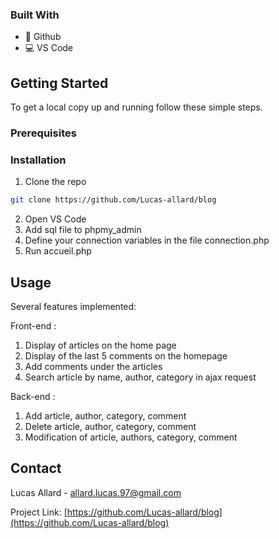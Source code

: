 <!-- ABOUT THE PROJECT -->
### Built With

* 🐙 Github
* 💻 VS Code

<!-- GETTING STARTED -->
## Getting Started

To get a local copy up and running follow these simple steps.

### Prerequisites

### Installation
 
1. Clone the repo
```sh
git clone https://github.com/Lucas-allard/blog
```
2. Open VS Code
3. Add sql file to phpmy_admin
4. Define your connection variables in the file connection.php
5. Run accueil.php


<!-- USAGE EXAMPLES -->
## Usage
Several features implemented: 

Front-end :

1. Display of articles on the home page
2. Display of the last 5 comments on the homepage
3. Add comments under the articles
4. Search article by name, author, category in ajax request
                           
Back-end : 

1. Add article, author, category, comment
2. Delete article, author, category, comment
3. Modification of article, authors, category, comment

<!-- CONTACT -->
## Contact

Lucas Allard - allard.lucas.97@gmail.com

Project Link: [https://github.com/Lucas-allard/blog](https://github.com/Lucas-allard/blog)
